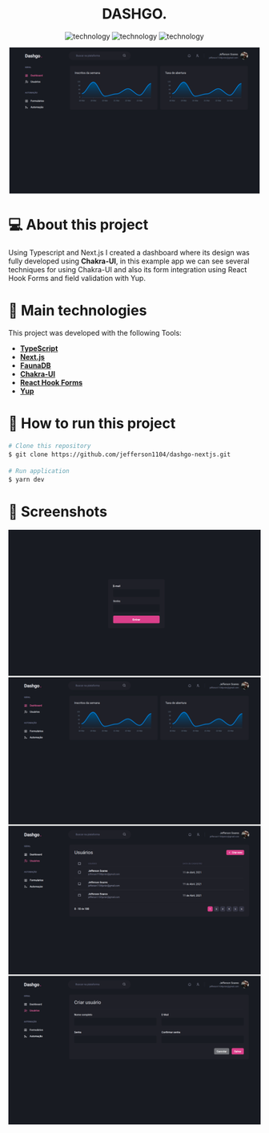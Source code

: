 <div align="center">
  <h1>DASHGO.</h1>
  <p align="center">
    <img alt="technology" src="https://img.shields.io/badge/TypeScript-007ACC?style=for-the-badge&logo=typescript&logoColor=white">
    <img alt="technology" src="https://img.shields.io/badge/Next-black?style=for-the-badge&logo=next.js&logoColor=white">
    <img alt="technology" src="https://img.shields.io/badge/Chakra--UI-319795?style=for-the-badge&logo=chakra-ui&logoColor=white">
  </p>
  <p align="center">
    <img src="./assets/img/screenshot-02.png" width="500" alt="dasbhoard">
  </p>
</div>

# 💻 About this project
Using Typescript and Next.js I created a dashboard where its design was fully developed using **Chakra-UI**, in this example app we can see several techniques for using Chakra-UI and also its form integration using React Hook Forms and field validation with Yup.

# :hammer: Main technologies
This project was developed with the following Tools:
- **[TypeScript](https://www.typescriptlang.org/)**
- **[Next.js](https://nextjs.org/)**
- **[FaunaDB](https://fauna.com/)**
- **[Chakra-UI](https://chakra-ui.com/)**
- **[React Hook Forms](https://react-hook-form.com/)**
- **[Yup](https://github.com/jquense/yup)**

# 🚀 How to run this project
```bash
# Clone this repository
$ git clone https://github.com/jefferson1104/dashgo-nextjs.git

# Run application
$ yarn dev
```

# 🎨 Screenshots
![screenshot](./assets/img/screenshot-01.png)
![screenshot](./assets/img/screenshot-02.png)
![screenshot](./assets/img/screenshot-03.png)
![screenshot](./assets/img/screenshot-04.png)
